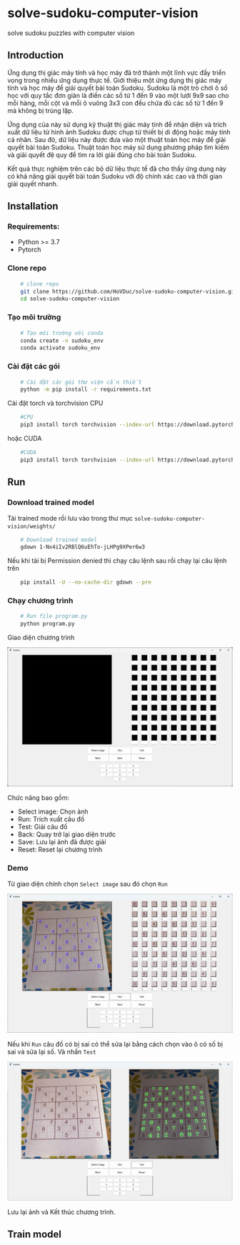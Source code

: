 # solve-sudoku-computer-vision
solve sudoku puzzles with computer vision
## Introduction 

Ứng dụng thị giác máy tính và học máy đã trở thành một lĩnh vực đầy triển vọng trong nhiều ứng dụng thực tế. Giới thiệu một ứng dụng thị giác máy tính và học máy để giải quyết bài toán Sudoku. Sudoku là một trò chơi ô số học với quy tắc đơn giản là điền các số từ 1 đến 9 vào một lưới 9x9 sao cho mỗi hàng, mỗi cột và mỗi ô vuông 3x3 con đều chứa đủ các số từ 1 đến 9 mà không bị trùng lặp.

Ứng dụng của này sử dụng kỹ thuật thị giác máy tính để nhận diện và trích xuất dữ liệu từ hình ảnh Sudoku được chụp từ thiết bị di động hoặc máy tính cá nhân. Sau đó, dữ liệu này được đưa vào một thuật toán học máy để giải quyết bài toán Sudoku. Thuật toán học máy sử dụng phương pháp tìm kiếm và giải quyết đệ quy để tìm ra lời giải đúng cho bài toán Sudoku.

Kết quả thực nghiệm trên các bộ dữ liệu thực tế đã cho thấy ứng dụng này có khả năng giải quyết bài toán Sudoku với độ chính xác cao và thời gian giải quyết nhanh.

## Installation

### Requirements:
- Python >= 3.7
- Pytorch 

### Clone repo
```bash
    # clone repo
    git clone https://github.com/HoVDuc/solve-sudoku-computer-vision.git
    cd solve-sudoku-computer-vision
```

### Tạo môi trường
```bash
    # Tạo môi trường với conda
    conda create -n sudoku_env
    conda activate sudoku_env
```

### Cài đặt các gói
```bash
    # Cài đặt các gói thư viện cần thiết
    python -m pip install -r requirements.txt
```
Cài đặt torch và torchvision CPU
```bash
    #CPU
    pip3 install torch torchvision --index-url https://download.pytorch.org/whl/cpu
```
hoặc CUDA
```bash
    #CUDA
    pip3 install torch torchvision --index-url https://download.pytorch.org/whl/cu116
```

## Run

### Download trained model 
Tải trained mode rồi lưu vào trong thư mục `solve-sudoku-computer-vision/weights/`
```bash 
    # Download trained model
    gdown 1-Nx4iIv2RBlQ6uEhTo-jLHPg9XPer6w3
```

Nếu khi tải bị Permission denied thì chạy câu lệnh sau rồi chạy lại câu lệnh trên
```bash
    pip install -U --no-cache-dir gdown --pre
```

### Chạy chương trình
```bash
    # Run file program.py
    python program.py
```

Giao diện chương trình

![alt](data/docs/giao-dien-chuong-trinh.png)

Chức năng bao gồm:
- Select image: Chọn ảnh
- Run: Trích xuất câu đố
- Test: Giải câu đố
- Back: Quay trở lại giao diện trước
- Save: Lưu lại ảnh đã được giải
- Reset: Reset lại chương trình

### Demo
Từ giao diện chính chọn ```Select image``` sau đó chọn ```Run```

![alt](data/docs/giao-dien-chuong-trinh-run.png)

Nếu khi ```Run``` câu đố có bị sai có thể sửa lại bằng cách chọn vào ô có số bị sai và sửa lại số. Và nhấn ```Test```

![alt](data/docs/giao-dien-chuong-trinh-test.png)

Lưu lại ảnh và Kết thúc chương trình.

## Train model